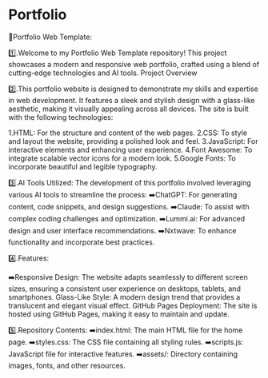 # Portfolio
🚀Portfolio Web Template:

1️⃣.Welcome to my Portfolio Web Template repository! This project showcases a modern and responsive web portfolio, crafted using a blend of cutting-edge technologies and AI tools.
Project Overview

2️⃣.This portfolio website is designed to demonstrate my skills and expertise in web development. It features a sleek and stylish design with a glass-like aesthetic, making it visually appealing across all devices. The site is built with the following technologies:

1.HTML: For the structure and content of the web pages.
2.CSS: To style and layout the website, providing a polished look and feel.
3.JavaScript: For interactive elements and enhancing user experience.
4.Font Awesome: To integrate scalable vector icons for a modern look.
5.Google Fonts: To incorporate beautiful and legible typography.

3️⃣.AI Tools Utilized:
The development of this portfolio involved leveraging various AI tools to streamline the process:
➡️ChatGPT: For generating content, code snippets, and design suggestions.
➡️Claude: To assist with complex coding challenges and optimization.
➡️Lummi.ai: For advanced design and user interface recommendations.
➡️Nxtwave: To enhance functionality and incorporate best practices.

4️⃣.Features:

➡️Responsive Design: The website adapts seamlessly to different screen sizes, ensuring a consistent user experience on desktops, tablets, and smartphones.
Glass-Like Style: A modern design trend that provides a translucent and elegant visual effect.
GitHub Pages Deployment: The site is hosted using GitHub Pages, making it easy to maintain and update.

5️⃣.Repository Contents:
➡️index.html: The main HTML file for the home page.
➡️styles.css: The CSS file containing all styling rules.
➡️scripts.js: JavaScript file for interactive features.
➡️assets/: Directory containing images, fonts, and other resources.
